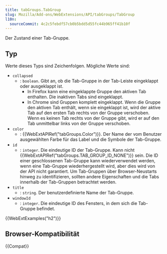 ```yaml
---
title: tabGroups.TabGroup
slug: Mozilla/Add-ons/WebExtensions/API/tabGroups/TabGroup
l10n:
  sourceCommit: 4c2c5febdf57cb0b5bdd5d55fc44b965ff41b10f
---
```


Der Zustand einer Tab-Gruppe.

## Typ

Werte dieses Typs sind Zeichenfolgen. Mögliche Werte sind:

- `collapsed`
  - : `boolean`. Gibt an, ob die Tab-Gruppe in der Tab-Leiste eingeklappt oder ausgeklappt ist.
    - In Firefox kann eine eingeklappte Gruppe den aktiven Tab enthalten. Die inaktiven Tabs sind eingeklappt.
    - In Chrome sind Gruppen komplett eingeklappt. Wenn die Gruppe den aktiven Tab enthält, wenn sie eingeklappt ist, wird der aktive Tab auf den ersten Tab rechts von der Gruppe verschoben. Wenn es keinen Tab rechts von der Gruppe gibt, wird er auf den Tab unmittelbar links von der Gruppe verschoben.
- `color`
  - : {{WebExtAPIRef("tabGroups.Color")}}. Der Name der vom Benutzer ausgewählten Farbe für das Label und die Symbole der Tab-Gruppe.
- `id`
  - : `integer`. Die eindeutige ID der Tab-Gruppe. Kann nicht {{WebExtAPIRef("tabGroups.TAB_GROUP_ID_NONE")}} sein. Die ID einer geschlossenen Tab-Gruppe kann wiederverwendet werden, wenn eine Tab-Gruppe wiederhergestellt wird, aber dies wird von der API nicht garantiert. Um Tab-Gruppen über Browser-Neustarts hinweg zu identifizieren, sollten andere Eigenschaften und die Tabs innerhalb der Tab-Gruppen betrachtet werden.
- `title`
  - : `string`. Der benutzerdefinierte Name der Tab-Gruppe.
- `windowId`
  - : `integer`. Die eindeutige ID des Fensters, in dem sich die Tab-Gruppe befindet.

{{WebExtExamples("h2")}}

## Browser-Kompatibilität

{{Compat}}
